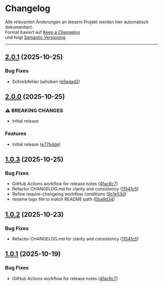 # Changelog
<!-- Generated by release-please. DO NOT EDIT MANUALLY. -->
Alle relevanten Änderungen an diesem Projekt werden hier automatisch dokumentiert.  
Format basiert auf [Keep a Changelog](https://keepachangelog.com/de/1.1.0/)  
und folgt [Semantic Versioning](https://semver.org/lang/de/).

---

## [2.0.1](https://github.com/HSLU-Exercise/scope-your-project-gruppe_7/compare/v2.0.0...v2.0.1) (2025-10-25)


### Bug Fixes

* Schreibfehler behoben ([e9adad2](https://github.com/HSLU-Exercise/scope-your-project-gruppe_7/commit/e9adad2fe8f572e204776620de2e1d0b2b8f83da))

## [2.0.0](https://github.com/HSLU-Exercise/scope-your-project-gruppe_7/compare/v1.0.3...v2.0.0) (2025-10-25)


### ⚠ BREAKING CHANGES

* Initial release

### Features

* Initial release ([e77bdde](https://github.com/HSLU-Exercise/scope-your-project-gruppe_7/commit/e77bdde17b4c4d44c413bbb9be5190a1b2cbc070))

## [1.0.3](https://github.com/HSLU-Exercise/scope-your-project-gruppe_7/compare/v1.0.2...v1.0.3) (2025-10-25)


### Bug Fixes

* GitHub Actions workflow for release notes ([4fac8c7](https://github.com/HSLU-Exercise/scope-your-project-gruppe_7/commit/4fac8c7e44864191f25b0bbaa0d83015af450a37))
* Refactor CHANGELOG.md for clarity and consistency ([11541c5](https://github.com/HSLU-Exercise/scope-your-project-gruppe_7/commit/11541c52243bef06b58c462ddb6b0351ecdfd0a7))
* Refine require-changelog workflow conditions ([9c1e53d](https://github.com/HSLU-Exercise/scope-your-project-gruppe_7/commit/9c1e53d10b798bf8667e39e683a2439015780cf3))
* rename logo file to match README path ([0ba9d34](https://github.com/HSLU-Exercise/scope-your-project-gruppe_7/commit/0ba9d340bab25c1ebbdd6944de7d766b67addc03))

## [1.0.2](https://github.com/HSLU-Exercise/scope-your-project-gruppe_7/compare/v1.0.1...v1.0.2) (2025-10-23)


### Bug Fixes

* Refactor CHANGELOG.md for clarity and consistency ([11541c5](https://github.com/HSLU-Exercise/scope-your-project-gruppe_7/commit/11541c52243bef06b58c462ddb6b0351ecdfd0a7))

## [1.0.1](https://github.com/HSLU-Exercise/scope-your-project-gruppe_7/compare/v1.0.0...v1.0.1) (2025-10-19)

### Bug Fixes
- GitHub Actions workflow for release notes ([4fac8c7](https://github.com/HSLU-Exercise/scope-your-project-gruppe_7/commit/4fac8c7e44864191f25b0bbaa0d83015af450a37))
